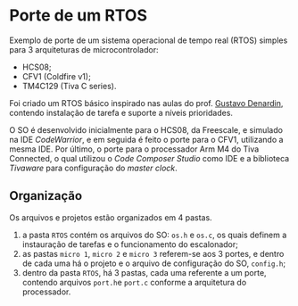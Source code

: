 # Porte de um RTOS

Exemplo de porte de um sistema operacional de tempo real (RTOS) simples para 3 arquiteturas de microcontrolador:
- HCS08;
- CFV1 (Coldfire v1);
- TM4C129 (Tiva C series).

Foi criado um RTOS básico inspirado nas aulas do prof. [Gustavo Denardin](https://www.youtube.com/playlist?list=PLWFuinjdaFEvDGp-zX2uIBw1VQcop2p2E), contendo instalação de tarefa e suporte a níveis prioridades.

O SO é desenvolvido inicialmente para o HCS08, da Freescale, e simulado na IDE *CodeWarrior*, e em seguida é feito o porte para o CFV1, utilizando a mesma IDE. Por último, o porte para o processador Arm M4 do Tiva Connected, o qual utilizou o *Code Composer Studio* como IDE e a biblioteca *Tivaware* para configuração do *master clock*.

## Organização

Os arquivos e projetos estão organizados em 4 pastas.

1) a pasta `RTOS` contém os arquivos do SO: `os.h` e `os.c`, os quais definem a instauração de tarefas e o funcionamento do escalonador;
2) as pastas `micro 1`, `micro 2` e `micro 3` referem-se aos 3 portes, e dentro de cada uma há o projeto e o arquivo de configuração do SO, `config.h`;
3) dentro da pasta `RTOS`, há 3 pastas, cada uma referente a um porte, contendo arquivos `port.h`e `port.c` conforme a arquitetura do processador.

